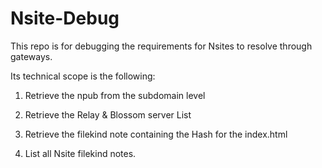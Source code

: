 # Nsite-Debug
 
This repo is for debugging the requirements for Nsites to resolve through gateways.

Its technical scope is the following:

1) Retrieve the npub from the subdomain level

2) Retrieve the Relay & Blossom server List

3) Retrieve the filekind note containing the Hash for the index.html

4) List all Nsite filekind notes.




